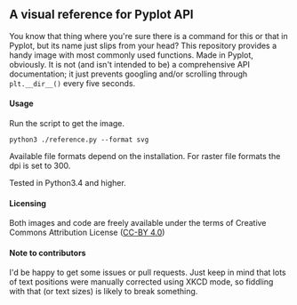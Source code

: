  ## A visual reference for Pyplot API

You know that thing where you're sure there is a command for this or
that in Pyplot, but its name just slips from your head? This repository
 provides a handy image with most commonly
 used functions. Made in Pyplot, obviously. It is not (and
 isn't intended to be) a comprehensive API documentation; it just
 prevents googling and/or scrolling through `plt.__dir__()` every
 five seconds.

 #### Usage

 Run the script to get the image.

 `python3 ./reference.py --format svg`

  Available file formats depend on the installation. For raster file
  formats the dpi is set to 300.

 Tested in Python3.4 and higher.

 #### Licensing

 Both images and code are freely available under the terms of Creative
 Commons Attribution License ([CC-BY 4.0](https://creativecommons.org/licenses/by/4.0/))

 #### Note to contributors

 I'd be happy to get some issues or pull requests. Just keep in mind
 that lots of text positions were manually corrected using XKCD mode, so
 fiddling with that (or text sizes) is likely to break something.
